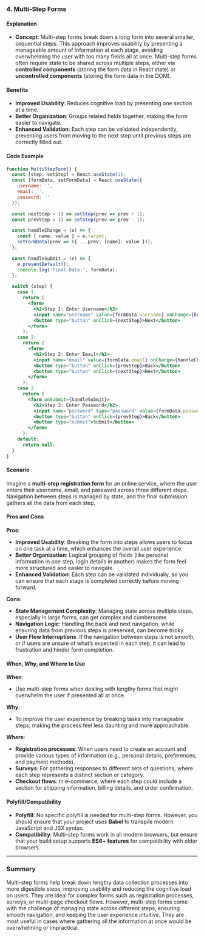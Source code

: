 
### 4. Multi-Step Forms

#### Explanation

- **Concept**: Multi-step forms break down a long form into several smaller, sequential steps. This approach improves usability by presenting a manageable amount of information at each stage, avoiding overwhelming the user with too many fields all at once. Multi-step forms often require state to be shared across multiple steps, either via **controlled components** (storing the form data in React state) or **uncontrolled components** (storing the form data in the DOM).

#### Benefits

- **Improved Usability**: Reduces cognitive load by presenting one section at a time.
- **Better Organization**: Groups related fields together, making the form easier to navigate.
- **Enhanced Validation**: Each step can be validated independently, preventing users from moving to the next step until previous steps are correctly filled out.

#### Code Example

```jsx
function MultiStepForm() {
  const [step, setStep] = React.useState(1);
  const [formData, setFormData] = React.useState({
    username: '',
    email: '',
    password: ''
  });

  const nextStep = () => setStep(prev => prev + 1);
  const prevStep = () => setStep(prev => prev - 1);

  const handleChange = (e) => {
    const { name, value } = e.target;
    setFormData(prev => ({ ...prev, [name]: value }));
  };

  const handleSubmit = (e) => {
    e.preventDefault();
    console.log('Final Data:', formData);
  };

  switch (step) {
    case 1:
      return (
        <form>
          <h2>Step 1: Enter Username</h2>
          <input name="username" value={formData.username} onChange={handleChange} />
          <button type="button" onClick={nextStep}>Next</button>
        </form>
      );
    case 2:
      return (
        <form>
          <h2>Step 2: Enter Email</h2>
          <input name="email" value={formData.email} onChange={handleChange} />
          <button type="button" onClick={prevStep}>Back</button>
          <button type="button" onClick={nextStep}>Next</button>
        </form>
      );
    case 3:
      return (
        <form onSubmit={handleSubmit}>
          <h2>Step 3: Enter Password</h2>
          <input name="password" type="password" value={formData.password} onChange={handleChange} />
          <button type="button" onClick={prevStep}>Back</button>
          <button type="submit">Submit</button>
        </form>
      );
    default:
      return null;
  }
}
```

#### Scenario

Imagine a **multi-step registration form** for an online service, where the user enters their username, email, and password across three different steps. Navigation between steps is managed by state, and the final submission gathers all the data from each step.

#### Pros and Cons

**Pros**:
- **Improved Usability**: Breaking the form into steps allows users to focus on one task at a time, which enhances the overall user experience.
- **Better Organization**: Logical grouping of fields (like personal information in one step, login details in another) makes the form feel more structured and easier to navigate.
- **Enhanced Validation**: Each step can be validated individually, so you can ensure that each stage is completed correctly before moving forward.

**Cons**:
- **State Management Complexity**: Managing state across multiple steps, especially in large forms, can get complex and cumbersome.
- **Navigation Logic**: Handling the back and next navigation, while ensuring data from previous steps is preserved, can become tricky.
- **User Flow Interruptions**: If the navigation between steps is not smooth, or if users are unsure of what’s expected in each step, it can lead to frustration and hinder form completion.

#### When, Why, and Where to Use

**When**: 
- Use multi-step forms when dealing with lengthy forms that might overwhelm the user if presented all at once.

**Why**: 
- To improve the user experience by breaking tasks into manageable steps, making the process feel less daunting and more approachable.

**Where**:
- **Registration processes**: When users need to create an account and provide various types of information (e.g., personal details, preferences, and payment methods).
- **Surveys**: For gathering responses to different sets of questions, where each step represents a distinct section or category.
- **Checkout flows**: In e-commerce, where each step could include a section for shipping information, billing details, and order confirmation.

#### Polyfill/Compatibility

- **Polyfill**: No specific polyfill is needed for multi-step forms. However, you should ensure that your project uses **Babel** to transpile modern JavaScript and JSX syntax.
- **Compatibility**: Multi-step forms work in all modern browsers, but ensure that your build setup supports **ES6+ features** for compatibility with older browsers.

---

### Summary

Multi-step forms help break down lengthy data collection processes into more digestible steps, improving usability and reducing the cognitive load on users. They are ideal for complex forms such as registration processes, surveys, or multi-page checkout flows. However, multi-step forms come with the challenge of managing state across different steps, ensuring smooth navigation, and keeping the user experience intuitive. They are most useful in cases where gathering all the information at once would be overwhelming or impractical.

